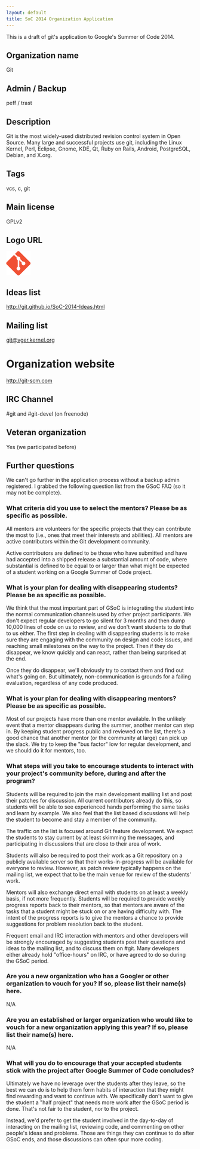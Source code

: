 ```yaml
---
layout: default
title: SoC 2014 Organization Application
---
```


This is a draft of git's application to Google's Summer of Code 2014.

## Organization name

Git

## Admin / Backup

peff / trast

## Description

Git is the most widely-used distributed revision control system in Open
Source.  Many large and successful projects use git, including the Linux
Kernel, Perl, Eclipse, Gnome, KDE, Qt, Ruby on Rails, Android,
PostgreSQL, Debian, and X.org.

## Tags

vcs, c, git

## Main license

GPLv2

## Logo URL

![Git Logo](/images/logo.png)

## Ideas list

<http://git.github.io/SoC-2014-Ideas.html>

## Mailing list

git@vger.kernel.org

# Organization website

<http://git-scm.com>

## IRC Channel

 #git and #git-devel (on freenode)

## Veteran organization

Yes (we participated before)

## Further questions

We can't go further in the application process without a backup admin
registered. I grabbed the following question list from the GSoC FAQ (so
it may not be complete).

### What criteria did you use to select the mentors? Please be as specific as possible.

All mentors are volunteers for the specific projects that they can
contribute the most to (i.e., ones that meet their interests and
abilities). All mentors are active contributors within the Git
development community.

Active contributors are defined to be those who have submitted and have
had accepted into a shipped release a substantial amount of code, where
substantial is defined to be equal to or larger than what might be
expected of a student working on a Google Summer of Code project.

### What is your plan for dealing with disappearing students? Please be as specific as possible.

We think that the most important part of GSoC is integrating the student
into the normal communication channels used by other project
participants. We don't expect regular developers to go silent for 3
months and then dump 10,000 lines of code on us to review, and we don't
want students to do that to us either. The first step in dealing with
disappearing students is to make sure they are engaging with the
community on design and code issues, and reaching small milestones on
the way to the project. Then if they do disappear, we know quickly and
can react, rather than being surprised at the end.

Once they do disappear, we'll obviously try to contact them and find out
what's going on. But ultimately, non-communication is grounds for a
failing evaluation, regardless of any code produced.

### What is your plan for dealing with disappearing mentors? Please be as specific as possible.

Most of our projects have more than one mentor available. In the
unlikely event that a mentor disappears during the summer, another
mentor can step in. By keeping student progress public and reviewed on
the list, there's a good chance that another mentor (or the community at
large) can pick up the slack. We try to keep the "bus factor" low for
regular development, and we should do it for mentors, too.

### What steps will you take to encourage students to interact with your project's community before, during and after the program?

Students will be required to join the main development mailiing list and
post their patches for discussion. All current contributors already do
this, so students will be able to see experienced hands performing the
same tasks and learn by example. We also feel that the list based
discussions will help the student to become and stay a member of the
community.

The traffic on the list is focused around Git feature development. We
expect the students to stay current by at least skimming the messages,
and participating in discussions that are close to their area of work.

Students will also be required to post their work as a Git repository on
a publicly available server so that their works-in-progress will be
available for everyone to review. However, as patch review typically
happens on the mailing list, we expect that to be the main venue for
review of the students' work.

Mentors will also exchange direct email with students on at least a
weekly basis, if not more frequently. Students will be required to
provide weekly progress reports back to their mentors, so that mentors
are aware of the tasks that a student might be stuck on or are having
difficulty with. The intent of the progress reports
is to give the mentors a chance to provide suggestions for problem
resolution back to the student.

Frequent email and IRC interaction with mentors and other developers
will be strongly encouraged by suggesting students post their questions
and ideas to the mailing list, and to discuss them on #git.  Many
developers either already hold "office-hours" on IRC, or have agreed to
do so during the GSoC period.

### Are you a new organization who has a Googler or other organization to vouch for you? If so, please list their name(s) here.

N/A

### Are you an established or larger organization who would like to vouch for a new organization applying this year? If so, please list their name(s) here.

N/A


### What will you do to encourage that your accepted students stick with the project after Google Summer of Code concludes?

Ultimately we have no leverage over the students after they leave, so
the best we can do is to help them form habits of interaction that they
might find rewarding and want to continue with. We specifically don't
want to give the student a "half project" that needs more work after the
GSoC period is done. That's not fair to the student, nor to the project.

Instead, we'd prefer to get the student involved in the day-to-day of
interacting on the mailing list, reviewing code, and commenting on other
people's ideas and problems. Those are things they can continue to do
after GSoC ends, and those discussions can often spur more coding.

